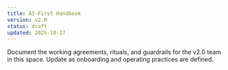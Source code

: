 ```yaml
---
title: AI-First Handbook
version: v2.0
status: draft
updated: 2025-10-17
---
```


Document the working agreements, rituals, and guardrails for the v2.0 team in this space.
Update as onboarding and operating practices are defined.

